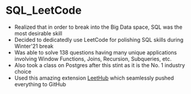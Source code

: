 # SQL_LeetCode

- Realized that in order to break into the Big Data space, SQL was the most desirable skill
- Decided to dedicatedly use LeetCode for polishing SQL skills during Winter'21 break
- Was able to solve 138 questions having many unique applications involving Window Functions, Joins, Recursion, Subqueries, etc.
- Also took a class on Postgres after this stint as it is the No. 1 industry choice
- Used this amazing extension [LeetHub](https://github.com/QasimWani/LeetHub) which seamlessly pushed everything to GitHub
